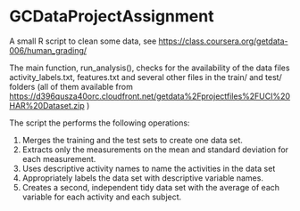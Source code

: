 GCDataProjectAssignment
=======================

A small R script to clean some data, see https://class.coursera.org/getdata-006/human_grading/

The main function, run_analysis(), checks for the availability of the data files activity_labels.txt, features.txt and several other files in the train/ and test/ folders (all of them available from https://d396qusza40orc.cloudfront.net/getdata%2Fprojectfiles%2FUCI%20HAR%20Dataset.zip )

The script the performs the following operations:

1. Merges the training and the test sets to create one data set.
2. Extracts only the measurements on the mean and standard deviation for each measurement. 
3. Uses descriptive activity names to name the activities in the data set
4. Appropriately labels the data set with descriptive variable names. 
5. Creates a second, independent tidy data set with the average of each variable for each activity and each subject. 